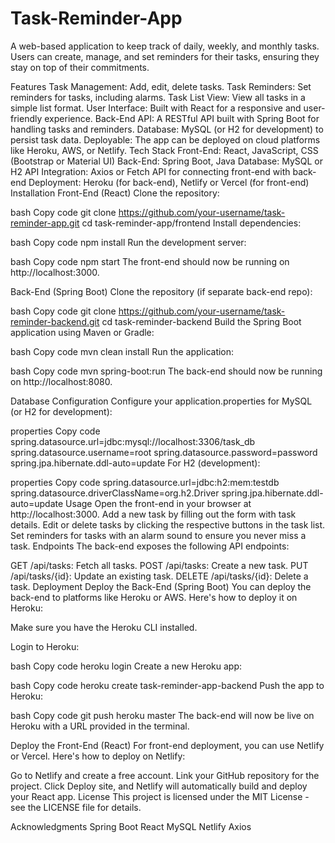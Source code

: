 # Task-Reminder-App
A web-based application to keep track of daily, weekly, and monthly tasks. Users can create, manage, and set reminders for their tasks, ensuring they stay on top of their commitments.

Features
Task Management: Add, edit, delete tasks.
Task Reminders: Set reminders for tasks, including alarms.
Task List View: View all tasks in a simple list format.
User Interface: Built with React for a responsive and user-friendly experience.
Back-End API: A RESTful API built with Spring Boot for handling tasks and reminders.
Database: MySQL (or H2 for development) to persist task data.
Deployable: The app can be deployed on cloud platforms like Heroku, AWS, or Netlify.
Tech Stack
Front-End: React, JavaScript, CSS (Bootstrap or Material UI)
Back-End: Spring Boot, Java
Database: MySQL or H2
API Integration: Axios or Fetch API for connecting front-end with back-end
Deployment: Heroku (for back-end), Netlify or Vercel (for front-end)
Installation
Front-End (React)
Clone the repository:

bash
Copy code
git clone https://github.com/your-username/task-reminder-app.git
cd task-reminder-app/frontend
Install dependencies:

bash
Copy code
npm install
Run the development server:

bash
Copy code
npm start
The front-end should now be running on http://localhost:3000.

Back-End (Spring Boot)
Clone the repository (if separate back-end repo):

bash
Copy code
git clone https://github.com/your-username/task-reminder-backend.git
cd task-reminder-backend
Build the Spring Boot application using Maven or Gradle:

bash
Copy code
mvn clean install
Run the application:

bash
Copy code
mvn spring-boot:run
The back-end should now be running on http://localhost:8080.

Database Configuration
Configure your application.properties for MySQL (or H2 for development):

properties
Copy code
spring.datasource.url=jdbc:mysql://localhost:3306/task_db
spring.datasource.username=root
spring.datasource.password=password
spring.jpa.hibernate.ddl-auto=update
For H2 (development):

properties
Copy code
spring.datasource.url=jdbc:h2:mem:testdb
spring.datasource.driverClassName=org.h2.Driver
spring.jpa.hibernate.ddl-auto=update
Usage
Open the front-end in your browser at http://localhost:3000.
Add a new task by filling out the form with task details.
Edit or delete tasks by clicking the respective buttons in the task list.
Set reminders for tasks with an alarm sound to ensure you never miss a task.
Endpoints
The back-end exposes the following API endpoints:

GET /api/tasks: Fetch all tasks.
POST /api/tasks: Create a new task.
PUT /api/tasks/{id}: Update an existing task.
DELETE /api/tasks/{id}: Delete a task.
Deployment
Deploy the Back-End (Spring Boot)
You can deploy the back-end to platforms like Heroku or AWS. Here's how to deploy it on Heroku:

Make sure you have the Heroku CLI installed.

Login to Heroku:

bash
Copy code
heroku login
Create a new Heroku app:

bash
Copy code
heroku create task-reminder-app-backend
Push the app to Heroku:

bash
Copy code
git push heroku master
The back-end will now be live on Heroku with a URL provided in the terminal.

Deploy the Front-End (React)
For front-end deployment, you can use Netlify or Vercel. Here's how to deploy on Netlify:

Go to Netlify and create a free account.
Link your GitHub repository for the project.
Click Deploy site, and Netlify will automatically build and deploy your React app.
License
This project is licensed under the MIT License - see the LICENSE file for details.

Acknowledgments
Spring Boot
React
MySQL
Netlify
Axios
